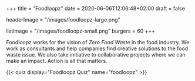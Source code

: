 +++
title = "Foodloopz"
date = 2020-06-06T12:06:48+02:00
draft = false

headerImage = "/images/foodloopz-large.png"

listImage = "/images/foodloopz-small.png"
burgers = 60
+++

Foodloopz works for the vision of *Zero Food Waste* in the food industry. We work as consultants
and help companies find creative solutions to the food waste issue. We also take initiative to
collaborative projects where we can make an impact. Action is all that matters.

{{< quiz display="Foodloopz Quiz" name="foodloopz" >}}
